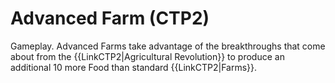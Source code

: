 # Advanced Farm (CTP2)

Gameplay.
Advanced Farms take advantage of the breakthroughs that come about from the {{LinkCTP2|Agricultural Revolution}} to produce an additional 10 more Food than standard {{LinkCTP2|Farms}}.